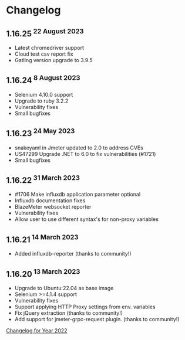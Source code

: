 # Changelog

## 1.16.25<sup> 22 August 2023</sup>
- Latest chromedriver support
- Cloud test csv report fix
- Gatling version upgrade to 3.9.5 

## 1.16.24<sup> 8 August 2023</sup>
- Selenium 4.10.0 support
- Upgrade to ruby 3.2.2
- Vulnerability fixes
- Small bugfixes

## 1.16.23<sup> 24 May 2023</sup>
- snakeyaml in Jmeter updated to 2.0 to address CVEs
- US47299 Upgrade .NET to 6.0 to fix vulnerabilities (#1721)
- Small bugfixes

## 1.16.22<sup> 31 March 2023</sup>
- #1706 Make influxdb application parameter optional
- Influxdb documentation fixes
- BlazeMeter websocket reporter
- Vulnerability fixes
- Allow user to use different syntax's for non-proxy variables

## 1.16.21<sup> 14 March 2023</sup>
- Added influxdb-reporter (thanks to community!)

## 1.16.20<sup> 13 March 2023</sup>
- Upgrade to Ubuntu:22.04 as base image
- Selenium >=4.1.4 support
- Vulnerability fixes
- Support applying HTTP Proxy settings from env. variables
- Fix jQuery extraction (thanks to community!)
- Add support for jmeter-grpc-request plugin. (thanks to community!)


[Changelog for Year 2022](Changelog2022.md)
